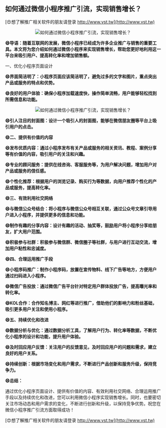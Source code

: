 ## **如何通过微信小程序推广引流，实现销售增长？**

[😍想了解推广相关软件的朋友请登录 http://www.vst.tw](http://www.vst.tw)

 <center><img src="https://vst.tw/MP4/tuiguang/png/7.png" alt="如何通过微信小程序推广引流，实现销售增长？"></center>

**😄导语：随着互联网的发展，微信小程序已经成为许多企业推广与销售的重要工具。本文将为您介绍如何通过微信小程序来实现销售增长，帮助您更好地利用这一平台来吸引用户、提高转化率和增加销售额。**

一、优化小程序页面设计

**😄界面简洁明了：小程序页面应该简洁明了，避免过多的文字和图片，重点突出产品或服务的特点和优势。**

**😄良好的用户体验：确保小程序加载速度快，操作简单流畅，用户能够轻松找到所需信息和功能。**

 <center><img src="https://vst.tw/MP4/tuiguang/png/6.png" alt="如何通过微信小程序推广引流，实现销售增长？"></center>

**😄引人注目的封面图：设计一个吸引人的封面图，能够在微信朋友圈等平台上吸引用户的点击。**

**😄二、提供有价值的内容**

**😄发布优质内容：通过小程序发布有关产品或服务的相关资讯、教程、案例分享等有价值的内容，吸引用户的关注和兴趣。**

**😄专业的顾问服务：提供在线咨询、客服服务等，为用户解决问题，增加用户对产品或服务的信任感。**

**😄个性化推荐：根据用户的浏览记录、购买行为等数据，向用户推荐个性化的产品或服务，提高转化率。**

**😄三、有效利用社交网络**

**😄与微信公众号结合：将小程序与微信公众号相互关联，通过公众号文章引导用户进入小程序，并提供更多的信息和功能。**

**😄制作有趣的分享内容：设计有趣的活动、抽奖等，鼓励用户将小程序分享给朋友，扩大用户范围。**

**😄积极参与社群：积极参与微信群、微信圈子等社群，与用户进行互动交流，增加用户粘性和忠诚度。**

**😄四、合理运用推广手段**

**😄小程序码推广：制作小程序码，放置在宣传物料、线下广告等地方，方便用户通过扫码进入小程序。**

**😄微信广告投放：通过微信广告平台针对特定用户群体投放广告，提高曝光率和转化率。**

**😄KOL合作：合作知名博主、网红等进行推广，借助他们的影响力和粉丝基础，吸引更多用户关注和使用小程序。**

**😄五、持续优化和改进**

**😄数据分析与优化：通过数据分析工具，了解用户行为、转化率等数据，不断优化小程序的设计和功能，提升用户体验。**

**😄及时回应用户反馈：关注用户的反馈意见，及时回应用户的问题和需求，建立良好的用户关系。**

**😄持续创新：根据市场变化和用户需求，不断进行产品创新和服务升级，保持竞争力。**

**😄总结：**

通过优化小程序页面设计、提供有价值的内容、有效利用社交网络、合理运用推广手段以及持续优化和改进，您可以利用微信小程序实现销售增长。同时，也要密切关注市场动态和用户需求的变化，不断进行创新和升级，以保持竞争优势。祝您在微信小程序推广引流方面取得成功！

[😍想了解推广相关软件的朋友请登录 http://www.vst.tw](http://www.vst.tw)



